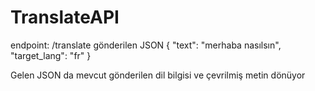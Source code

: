 # TranslateAPI


endpoint: /translate
gönderilen JSON
{
  "text": "merhaba nasılsın",
  "target_lang": "fr"
}

Gelen JSON da mevcut gönderilen dil bilgisi ve çevrilmiş metin dönüyor


